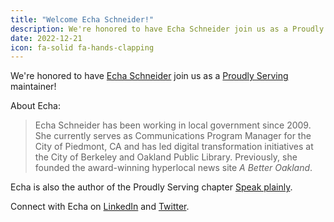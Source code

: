 ```yaml
---
title: "Welcome Echa Schneider!"
description: We're honored to have Echa Schneider join us as a Proudly Serving maintainer!
date: 2022-12-21
icon: fa-solid fa-hands-clapping
---
```


We're honored to have [Echa Schneider](/people/echa-schneider) join us as a [Proudly Serving](/) maintainer!

About Echa:

> Echa Schneider has been working in local government since 2009. She currently serves as Communications Program Manager for the City of Piedmont, CA and has led digital transformation initiatives at the City of Berkeley and Oakland Public Library. Previously, she founded the award-winning hyperlocal news site *A Better Oakland*.

Echa is also the author of the Proudly Serving chapter [Speak plainly](/contents/speak-plainly).

Connect with Echa on [LinkedIn](http://www.linkedin.com/in/echa-schneider) and [Twitter](https://mobile.twitter.com/echaschneider).